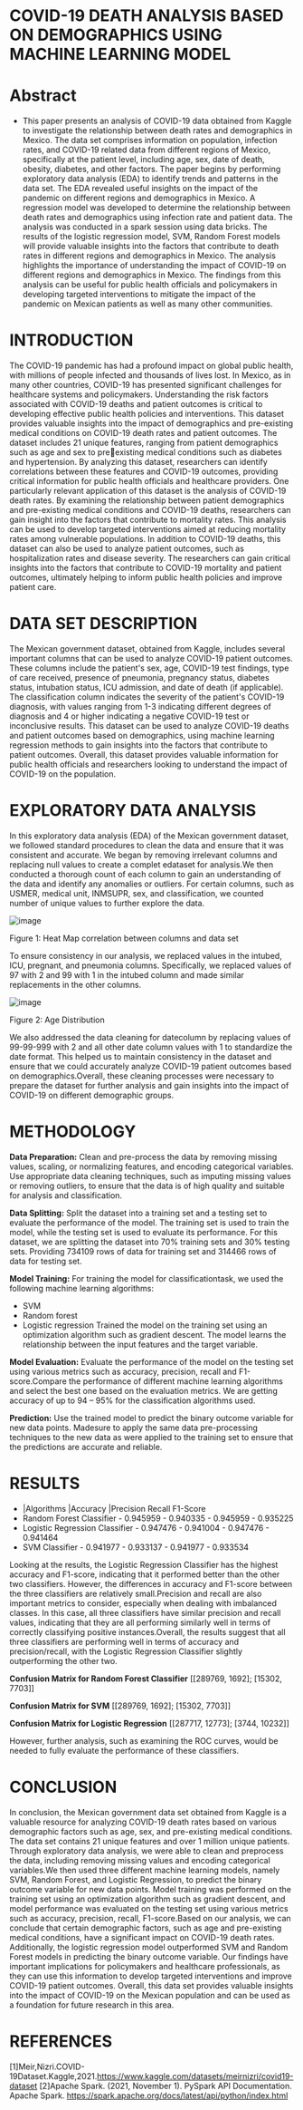 # COVID-19 DEATH ANALYSIS BASED ON DEMOGRAPHICS USING MACHINE LEARNING MODEL

# Abstract
- This paper presents an analysis of COVID-19 data obtained from Kaggle to investigate the relationship between death rates and demographics in Mexico. The data set comprises information on population, infection rates, and COVID-19 related data from different regions of Mexico, specifically at the patient level, including age, sex, date of death, obesity, diabetes, and other factors. The paper begins by performing exploratory data analysis (EDA) to identify trends and patterns in the data set. The EDA revealed useful insights on the impact of the pandemic on different regions and demographics in Mexico. A regression model was developed to determine the relationship between death rates and demographics using infection rate and patient data. The analysis was conducted in a spark session using data bricks. The results of the logistic regression model, SVM, Random Forest models will provide valuable insights into the factors that contribute to death rates in different regions and demographics in Mexico. The analysis highlights the importance of understanding the impact of COVID-19 on different regions and demographics in Mexico. The findings from this analysis can be useful for public health officials and policymakers in developing targeted interventions to mitigate the impact of the pandemic on Mexican patients as well as many other communities.
  
# INTRODUCTION
The COVID-19 pandemic has had a profound impact on global public health, with millions of people infected and thousands of lives lost. In Mexico, as in many other countries, COVID-19 has presented significant challenges for healthcare systems and policymakers. Understanding the risk factors associated with COVID-19 deaths and patient outcomes is critical to developing effective public health policies and interventions. This dataset provides valuable insights into the impact of demographics and pre-existing medical conditions on COVID-19 death rates and patient outcomes. The dataset includes 21 unique features, ranging from patient demographics such as age and sex to pre￾existing medical conditions such as diabetes and hypertension. By analyzing this dataset, researchers can identify correlations between these features and COVID-19 outcomes, providing critical information for public health officials and healthcare providers. One particularly relevant application of this dataset is the analysis of COVID-19 death rates. By examining the relationship between patient demographics and pre-existing medical conditions and COVID-19 deaths, researchers can gain insight into the factors that contribute to mortality rates. This analysis can be used to develop targeted interventions aimed at reducing mortality rates among vulnerable populations. In addition to COVID-19 deaths, this dataset can also be used to analyze patient outcomes, such as hospitalization rates and disease severity. The researchers can gain critical insights into the factors that contribute to COVID-19 mortality and patient outcomes, ultimately helping to inform public health policies and improve patient care.
 
# DATA SET DESCRIPTION
The Mexican government dataset, obtained from Kaggle, includes several important columns that can be used to analyze COVID-19 patient outcomes. These columns include the patient's sex, age, COVID-19 test findings, type of care received, presence of pneumonia, pregnancy status, diabetes status, intubation status, ICU admission, and date of death (if applicable). The classification column indicates the severity of the patient's COVID-19 diagnosis, with values ranging from 1-3 indicating different degrees of diagnosis and 4 or higher indicating a negative COVID-19 test or inconclusive results. This dataset can be used to analyze COVID-19 deaths and patient outcomes based on demographics, using machine learning regression methods to gain insights into the factors that contribute to patient outcomes. Overall, this dataset provides valuable information for public health officials and researchers looking to understand the impact of COVID-19 on the population.

# EXPLORATORY DATA ANALYSIS
In this exploratory data analysis (EDA) of the Mexican government dataset, we followed standard procedures to clean the data and ensure that it was consistent and accurate. We began by removing irrelevant columns and replacing null values to create a complet edataset for analysis.We then conducted a thorough count of each column to gain an understanding of the data and identify any anomalies or outliers. For certain columns, such as USMER, medical unit, INMSUPR, sex, and classification, we counted number of unique values to further explore the data.

![image](https://github.com/user-attachments/assets/c0d5dd66-cc3f-414c-a27e-ff5836d93c88)

Figure 1: Heat Map correlation between columns and data set

To ensure consistency in our analysis, we replaced values in the intubed, ICU, pregnant, and pneumonia columns. Specifically, we replaced values of 97 with 2 and 99 with 1 in the intubed column and made similar replacements in the other columns.

![image](https://github.com/user-attachments/assets/82a81cff-0b8d-48f2-9eae-502419ae2f46)

Figure 2: Age Distribution

We also addressed the data cleaning for datecolumn by replacing values of 99-99-999 with 2 and all other date column values with 1 to standardize the date format. This helped us to maintain consistency in the dataset and ensure that we could accurately analyze COVID-19 patient outcomes based on demographics.Overall, these cleaning processes were necessary to prepare the dataset for further analysis and gain insights into the impact of COVID-19 on different demographic groups.

# METHODOLOGY

<b>Data Preparation:</b>
Clean and pre-process the data by removing missing values, scaling, or normalizing features, and encoding categorical variables. Use appropriate data cleaning techniques, such as imputing missing values or removing outliers, to ensure that the data is of high quality and suitable for analysis and classification.

<b>Data Splitting:</b>
Split the dataset into a training set and a testing set to evaluate the performance of the model. The training set is used to train the model, while the testing set is used to evaluate its performance. For this dataset, we are splitting the dataset into 70% training sets and 30% testing sets. Providing 734109 rows of data for training set and 314466 rows of data for testing set.

<b>Model Training:</b>
For training the model for classificationtask, we used the following machine learning algorithms:
- SVM
- Random forest
- Logistic regression
Trained the model on the training set using an optimization algorithm such as gradient descent. The model learns the relationship 
between the input features and the target variable.

<b>Model Evaluation:</b>
Evaluate the performance of the model on the testing set using various metrics such as accuracy, precision, recall and F1-score.Compare the performance of different machine learning algorithms and select the best one based on the evaluation metrics. We are getting accuracy of up to 94 – 95% for the classification algorithms used.

<b>Prediction:</b>
Use the trained model to predict the binary outcome variable for new data points. Madesure to apply the same data pre-processing techniques to the new data as were applied to the training set to ensure that the predictions are accurate and reliable.

# RESULTS

- |Algorithms |Accuracy |Precision Recall F1-Score
- Random Forest Classifier - 0.945959 - 0.940335 - 0.945959 - 0.935225
- Logistic Regression Classifier - 0.947476 - 0.941004 - 0.947476 - 0.941464
- SVM Classifier - 0.941977 - 0.933137 - 0.941977 - 0.933534

Looking at the results, the Logistic Regression Classifier has the highest accuracy and F1-score, indicating that it performed better than 
the other two classifiers. However, the differences in accuracy and F1-score between the three classifiers are relatively small.Precision and recall are also important metrics to consider, especially when dealing with imbalanced classes. In this case, all three classifiers have similar precision and recall values, indicating that they are all performing similarly well in terms of correctly classifying positive instances.Overall, the results suggest that all three classifiers are performing well in terms of accuracy and precision/recall, with the Logistic Regression Classifier slightly outperforming the other two.

<b>Confusion Matrix for Random Forest Classifier</b>
[[289769, 1692]; [15302, 7703]]

<b>Confusion Matrix for SVM</b>
[[289769, 1692]; [15302, 7703]]

<b>Confusion Matrix for Logistic Regression</b>
[[287717, 12773]; [3744, 10232]]

However, further analysis, such as examining the ROC curves, would be needed to fully evaluate the performance of these classifiers.

# CONCLUSION
In conclusion, the Mexican government data set obtained from Kaggle is a valuable resource for analyzing COVID-19 death rates based on various demographic factors such as age, sex, and pre-existing medical conditions. The data set contains 21 unique features and over 1 million unique patients. Through exploratory data analysis, we were able to clean and preprocess the data, including removing missing values and encoding categorical variables.We then used three different machine learning models, namely SVM, Random Forest, and Logistic Regression, to predict the binary outcome variable for new data points. Model training was performed on the training set using an optimization algorithm such as gradient descent, and model performance was evaluated on the testing set using various metrics such as accuracy, precision, recall, F1-score.Based on our analysis, we can conclude that certain demographic factors, such as age and pre-existing medical conditions, have a significant impact on COVID-19 death rates. Additionally, the logistic regression model outperformed SVM and Random Forest models in predicting the binary outcome variable. Our findings have important implications for policymakers and healthcare professionals, as they can use this information to develop targeted interventions and improve COVID-19 patient outcomes. Overall, this data set provides valuable insights into the impact of COVID-19 on the Mexican population and can be used as a foundation for future research in this area.

# REFERENCES
[1]Meir,Nizri.COVID-19Dataset.Kaggle,2021.https://www.kaggle.com/datasets/meirnizri/covid19-dataset
[2]Apache Spark. (2021, November 1). PySpark API Documentation. Apache Spark. https://spark.apache.org/docs/latest/api/python/index.html
